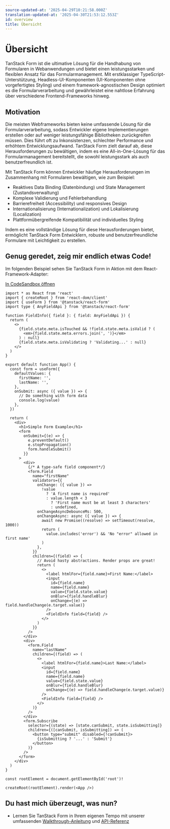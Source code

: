 ```yaml
---
source-updated-at: '2025-04-29T10:21:58.000Z'
translation-updated-at: '2025-04-30T21:53:12.553Z'
id: overview
title: Übersicht
---
```


# Übersicht

TanStack Form ist die ultimative Lösung für die Handhabung von Formularen in Webanwendungen und bietet einen leistungsstarken und flexiblen Ansatz für das Formularmanagement. Mit erstklassiger TypeScript-Unterstützung, Headless-UI-Komponenten (UI-Komponenten ohne vorgefertigtes Styling) und einem framework-agnostischen Design optimiert es die Formularverarbeitung und gewährleistet eine nahtlose Erfahrung über verschiedene Frontend-Frameworks hinweg.

## Motivation

Die meisten Webframeworks bieten keine umfassende Lösung für die Formularverarbeitung, sodass Entwickler eigene Implementierungen erstellen oder auf weniger leistungsfähige Bibliotheken zurückgreifen müssen. Dies führt oft zu Inkonsistenzen, schlechter Performance und erhöhtem Entwicklungsaufwand. TanStack Form zielt darauf ab, diese Herausforderungen zu bewältigen, indem es eine All-in-One-Lösung für das Formularmanagement bereitstellt, die sowohl leistungsstark als auch benutzerfreundlich ist.

Mit TanStack Form können Entwickler häufige Herausforderungen im Zusammenhang mit Formularen bewältigen, wie zum Beispiel:

- Reaktives Data Binding (Datenbindung) und State Management (Zustandsverwaltung)
- Komplexe Validierung und Fehlerbehandlung
- Barrierefreiheit (Accessibility) und responsives Design
- Internationalisierung (Internationalization) und Lokalisierung (Localization)
- Plattformübergreifende Kompatibilität und individuelles Styling

Indem es eine vollständige Lösung für diese Herausforderungen bietet, ermöglicht TanStack Form Entwicklern, robuste und benutzerfreundliche Formulare mit Leichtigkeit zu erstellen.

## Genug geredet, zeig mir endlich etwas Code!

Im folgenden Beispiel sehen Sie TanStack Form in Aktion mit dem React-Framework-Adapter:

[In CodeSandbox öffnen](https://codesandbox.io/s/github/tanstack/form/tree/main/examples/react/simple)

```tsx
import * as React from 'react'
import { createRoot } from 'react-dom/client'
import { useForm } from '@tanstack/react-form'
import type { AnyFieldApi } from '@tanstack/react-form'

function FieldInfo({ field }: { field: AnyFieldApi }) {
  return (
    <>
      {field.state.meta.isTouched && !field.state.meta.isValid ? (
        <em>{field.state.meta.errors.join(', ')}</em>
      ) : null}
      {field.state.meta.isValidating ? 'Validating...' : null}
    </>
  )
}

export default function App() {
  const form = useForm({
    defaultValues: {
      firstName: '',
      lastName: '',
    },
    onSubmit: async ({ value }) => {
      // Do something with form data
      console.log(value)
    },
  })

  return (
    <div>
      <h1>Simple Form Example</h1>
      <form
        onSubmit={(e) => {
          e.preventDefault()
          e.stopPropagation()
          form.handleSubmit()
        }}
      >
        <div>
          {/* A type-safe field component*/}
          <form.Field
            name="firstName"
            validators={{
              onChange: ({ value }) =>
                !value
                  ? 'A first name is required'
                  : value.length < 3
                    ? 'First name must be at least 3 characters'
                    : undefined,
              onChangeAsyncDebounceMs: 500,
              onChangeAsync: async ({ value }) => {
                await new Promise((resolve) => setTimeout(resolve, 1000))
                return (
                  value.includes('error') && 'No "error" allowed in first name'
                )
              },
            }}
            children={(field) => {
              // Avoid hasty abstractions. Render props are great!
              return (
                <>
                  <label htmlFor={field.name}>First Name:</label>
                  <input
                    id={field.name}
                    name={field.name}
                    value={field.state.value}
                    onBlur={field.handleBlur}
                    onChange={(e) => field.handleChange(e.target.value)}
                  />
                  <FieldInfo field={field} />
                </>
              )
            }}
          />
        </div>
        <div>
          <form.Field
            name="lastName"
            children={(field) => (
              <>
                <label htmlFor={field.name}>Last Name:</label>
                <input
                  id={field.name}
                  name={field.name}
                  value={field.state.value}
                  onBlur={field.handleBlur}
                  onChange={(e) => field.handleChange(e.target.value)}
                />
                <FieldInfo field={field} />
              </>
            )}
          />
        </div>
        <form.Subscribe
          selector={(state) => [state.canSubmit, state.isSubmitting]}
          children={([canSubmit, isSubmitting]) => (
            <button type="submit" disabled={!canSubmit}>
              {isSubmitting ? '...' : 'Submit'}
            </button>
          )}
        />
      </form>
    </div>
  )
}

const rootElement = document.getElementById('root')!

createRoot(rootElement).render(<App />)
```

## Du hast mich überzeugt, was nun?

- Lernen Sie TanStack Form in Ihrem eigenen Tempo mit unserer umfassenden [Walkthrough-Anleitung](../installation) und [API-Referenz](../reference/classes/formapi)
